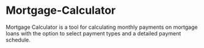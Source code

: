 # Mortgage-Calculator
Mortgage Calculator is a tool for calculating monthly payments on mortgage loans with the option to select payment types and a detailed payment schedule.
